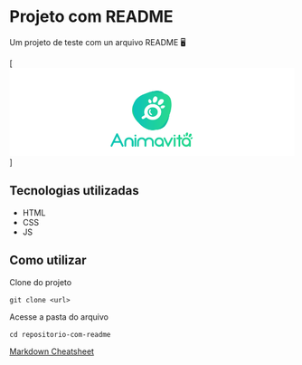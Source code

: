 # Projeto com README
Um projeto de teste com un arquivo README 🖥️

[<img src="./tela.gif" alt="gif da tela inicial do projeto xy">]

## Tecnologias utilizadas
- HTML
- CSS
- JS
## Como utilizar

Clone do projeto
```
git clone <url>
```

Acesse a pasta do arquivo
```
cd repositorio-com-readme
```
<a href="https://github.com/adam-p/markdown-here/wiki/Markdown-Cheatsheet">Markdown Cheatsheet</a>